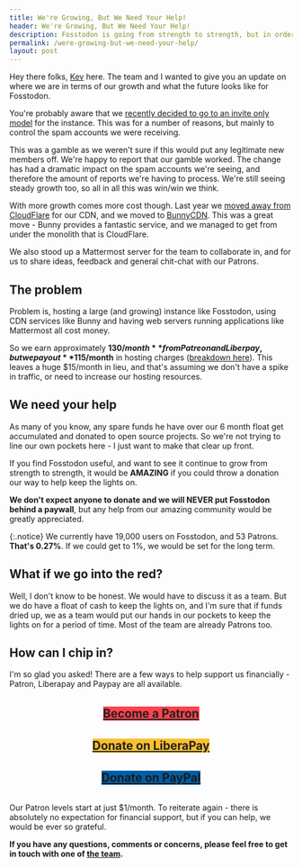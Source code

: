 ```yaml
---
title: We're Growing, But We Need Your Help!
header: We're Growing, But We Need Your Help!
description: Fosstodon is going from strength to strength, but in order to keep that up, we need your help.
permalink: /were-growing-but-we-need-your-help/
layout: post
---
```


Hey there folks, [Kev](https://fosstodon.org/@kev) here. The team and I wanted to give you an update on where we are in terms of our growth and what the future looks like for Fosstodon.

You're probably aware that we [recently decided to go to an invite only model](https://hub.fosstodon.org/new-member-sign-up/) for the instance. This was for a number of reasons, but mainly to control the spam accounts we were receiving.

This was a gamble as we weren't sure if this would put any legitimate new members off. We're happy to report that our gamble worked. The change has had a dramatic impact on the spam accounts we're seeing, and therefore the amount of reports we're having to process. We're still seeing steady growth too, so all in all this was win/win we think.

With more growth comes more cost though. Last year we [moved away from CloudFlare](https://hub.fosstodon.org/moving-away-from-cloudflare/) for our CDN, and we moved to [BunnyCDN](https://bunnycdn.com/?ref=gnn7bkvipc). This was a great move - Bunny provides a fantastic service, and we managed to get from under the monolith that is CloudFlare.

We also stood up a Mattermost server for the team to collaborate in, and for us to share ideas, feedback and general chit-chat with our Patrons.

## The problem

Problem is, hosting a large (and growing) instance like Fosstodon, using CDN services like Bunny and having web servers running applications like Mattermost all cost money.

So we earn approximately **$130/month** from Patreon and Liberpay, but we pay out **$115/month** in hosting charges ([breakdown here](/about/#current-funding)). This leaves a huge $15/month in lieu, and that's assuming we don't have a spike in traffic, or need to increase our hosting resources.

## We need your help

As many of you know, any spare funds he have over our 6 month float get accumulated and donated to open source projects. So we're not trying to line our own pockets here - I just want to make that clear up front.

If you find Fosstodon useful, and want to see it continue to grow from strength to strength, it would be **AMAZING** if you could throw a donation our way to help keep the lights on.

**We don't expect anyone to donate and we will NEVER put Fosstodon behind a paywall**, but any help from our amazing community would be greatly appreciated.

{:.notice}
We currently have 19,000 users on Fosstodon, and 53 Patrons. **That's 0.27%**. If we could get to 1%, we would be set for the long term.

## What if we go into the red?

Well, I don't know to be honest. We would have to discuss it as a team. But we do have a float of cash to keep the lights on, and I'm sure that if funds dried up, we as a team would put our hands in our pockets to keep the lights on for a period of time. Most of the team are already Patrons too.

## How can I chip in?

I'm so glad you asked! There are a few ways to help support us financially -  Patron, Liberapay and Paypay are all available.

<p style="margin:2rem 0; text-align:center;"><a style="background:#ff424d; color:#212121 !important; font-weight:bold; font-size:1.3rem;" class="button" target="blank" href="https://patreon.com/fosstodon">Become a Patron</a></p>

<p style="margin:2rem 0; text-align:center;"><a style="background:#FBC02D; color:#212121 !important; font-weight:bold; font-size:1.3rem;" class="button" target="blank" href="https://liberapay.com/fosstodon">Donate on LiberaPay</a></p>

<p style="margin:2rem 0; text-align:center;"><a style="background:#005ea6; font-weight:bold; font-size:1.3rem;" class="button" target="blank" href="https://paypal.me/fosstodonorg">Donate on PayPal</a></p>

Our Patron levels start at just $1/month. To reiterate again - there is absolutely no expectation for financial support, but if you can help, we would be ever so grateful.

**If you have any questions, comments or concerns, please feel free to get in touch with one of [the team](/team).**
